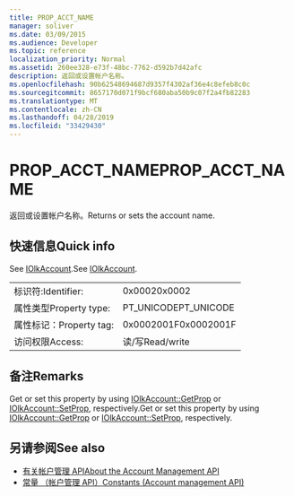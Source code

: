```yaml
---
title: PROP_ACCT_NAME
manager: soliver
ms.date: 03/09/2015
ms.audience: Developer
ms.topic: reference
localization_priority: Normal
ms.assetid: 260ee328-e73f-48bc-7762-d592b7d42afc
description: 返回或设置帐户名称。
ms.openlocfilehash: 90b62548694687d9357f4302af36e4c8efeb8c0c
ms.sourcegitcommit: 8657170d071f9bcf680aba50b9c07f2a4fb82283
ms.translationtype: MT
ms.contentlocale: zh-CN
ms.lasthandoff: 04/28/2019
ms.locfileid: "33429430"
---
```

# <a name="prop_acct_name"></a><span data-ttu-id="c6f1a-103">PROP_ACCT_NAME</span><span class="sxs-lookup"><span data-stu-id="c6f1a-103">PROP_ACCT_NAME</span></span>

<span data-ttu-id="c6f1a-104">返回或设置帐户名称。</span><span class="sxs-lookup"><span data-stu-id="c6f1a-104">Returns or sets the account name.</span></span>
  
## <a name="quick-info"></a><span data-ttu-id="c6f1a-105">快速信息</span><span class="sxs-lookup"><span data-stu-id="c6f1a-105">Quick info</span></span>

<span data-ttu-id="c6f1a-106">See [IOlkAccount](iolkaccount.md).</span><span class="sxs-lookup"><span data-stu-id="c6f1a-106">See [IOlkAccount](iolkaccount.md).</span></span>
  
|||
|:-----|:-----|
|<span data-ttu-id="c6f1a-107">标识符:</span><span class="sxs-lookup"><span data-stu-id="c6f1a-107">Identifier:</span></span>  <br/> |<span data-ttu-id="c6f1a-108">0x0002</span><span class="sxs-lookup"><span data-stu-id="c6f1a-108">0x0002</span></span>  <br/> |
|<span data-ttu-id="c6f1a-109">属性类型</span><span class="sxs-lookup"><span data-stu-id="c6f1a-109">Property type:</span></span>  <br/> |<span data-ttu-id="c6f1a-110">PT_UNICODE</span><span class="sxs-lookup"><span data-stu-id="c6f1a-110">PT_UNICODE</span></span>  <br/> |
|<span data-ttu-id="c6f1a-111">属性标记：</span><span class="sxs-lookup"><span data-stu-id="c6f1a-111">Property tag:</span></span>  <br/> |<span data-ttu-id="c6f1a-112">0x0002001F</span><span class="sxs-lookup"><span data-stu-id="c6f1a-112">0x0002001F</span></span>  <br/> |
|<span data-ttu-id="c6f1a-113">访问权限</span><span class="sxs-lookup"><span data-stu-id="c6f1a-113">Access:</span></span>  <br/> |<span data-ttu-id="c6f1a-114">读/写</span><span class="sxs-lookup"><span data-stu-id="c6f1a-114">Read/write</span></span>  <br/> |
   
## <a name="remarks"></a><span data-ttu-id="c6f1a-115">备注</span><span class="sxs-lookup"><span data-stu-id="c6f1a-115">Remarks</span></span>

<span data-ttu-id="c6f1a-116">Get or set this property by using [IOlkAccount::GetProp](iolkaccount-getprop.md) or [IOlkAccount::SetProp](iolkaccount-setprop.md), respectively.</span><span class="sxs-lookup"><span data-stu-id="c6f1a-116">Get or set this property by using [IOlkAccount::GetProp](iolkaccount-getprop.md) or [IOlkAccount::SetProp](iolkaccount-setprop.md), respectively.</span></span>
  
## <a name="see-also"></a><span data-ttu-id="c6f1a-117">另请参阅</span><span class="sxs-lookup"><span data-stu-id="c6f1a-117">See also</span></span>

- [<span data-ttu-id="c6f1a-118">有关帐户管理 API</span><span class="sxs-lookup"><span data-stu-id="c6f1a-118">About the Account Management API</span></span>](about-the-account-management-api.md) 
- [<span data-ttu-id="c6f1a-119">常量 （帐户管理 API）</span><span class="sxs-lookup"><span data-stu-id="c6f1a-119">Constants (Account management API)</span></span>](constants-account-management-api.md)

